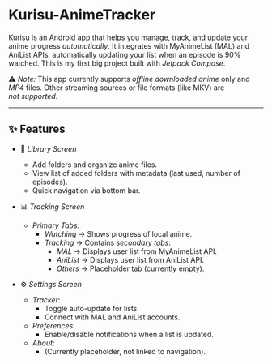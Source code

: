 # Kurisu-AnimeTracker
Kurisu is an Android app that helps you manage, track, and update your anime progress *automatically*. It integrates with MyAnimeList (MAL) and AniList APIs, automatically updating your list when an episode is 90% watched.
This is my first big project built with *Jetpack Compose*.

⚠ *Note:* This app currently supports *offline downloaded anime* only and *MP4* files. Other streaming sources or file formats (like MKV) are *not supported*.

---

## ✨ Features
- 📂 *Library Screen*  
  - Add folders and organize anime files.  
  - View list of added folders with metadata (last used, number of episodes).  
  - Quick navigation via bottom bar.  

- 📊 *Tracking Screen*  
  - *Primary Tabs*:  
    - *Watching* → Shows progress of local anime.
    - *Tracking* → Contains *secondary tabs*:  
      - *MAL* → Displays user list from MyAnimeList API.  
      - *AniList* → Displays user list from AniList API.  
      - *Others* → Placeholder tab (currently empty).  

- ⚙ *Settings Screen*  
  - *Tracker*:  
    - Toggle auto-update for lists.  
    - Connect with MAL and AniList accounts.  
  - *Preferences*:  
    - Enable/disable notifications when a list is updated.  
  - *About*:  
    - (Currently placeholder, not linked to navigation).  
